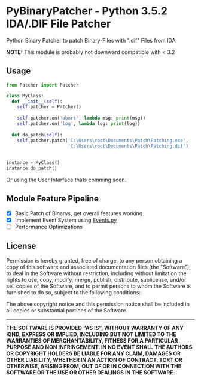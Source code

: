 # PyBinaryPatcher - Python 3.5.2 IDA/.DIF File Patcher
Python Binary Patcher to patch Binary-Files with ".dif" Files from IDA

<b>NOTE:</b> This module is probably not downward compatible with < 3.2

## Usage
````python
from Patcher import Patcher

class MyClass:
  def __init__(self):
    self.patcher = Patcher()
    
    self.patcher.on('abort', lambda msg: print(msg))
    self.patcher.on('log', lambda log: print(log))
  
  def do_patch(self):
    self.patcher.patch('C:\Users\root\Documents\Patch\Patching.exe', 
                       'C:\Users\root\Documents\Patch\Patching.dif')
                       
  
instance = MyClass()
instance.do_patch()
````
Or using the User Interface thats comming soon.

## Module Feature Pipeline
- [x] Basic Patch of Binarys, get overall features working.
- [x] Implement Event System using [Events.py](https://github.com/Lepstr/PyEvent)
- [ ] Performance Optimizations

## License
Permission is hereby granted, free of charge, to any person obtaining a copy of this software and associated documentation files (the "Software"), to deal in the Software without restriction, including without limitation the rights to use, copy, modify, merge, publish, distribute, sublicense, and/or sell copies of the Software, and to permit persons to whom the Software is furnished to do so, subject to the following conditions:

The above copyright notice and this permission notice shall be included in all copies or substantial portions of the Software.
<hr />
<b>THE SOFTWARE IS PROVIDED "AS IS", WITHOUT WARRANTY OF ANY KIND, EXPRESS OR IMPLIED, INCLUDING BUT NOT LIMITED TO THE WARRANTIES OF MERCHANTABILITY, FITNESS FOR A PARTICULAR PURPOSE AND NON INFRINGEMENT. IN NO EVENT SHALL THE AUTHORS OR COPYRIGHT HOLDERS BE LIABLE FOR ANY CLAIM, DAMAGES OR OTHER LIABILITY, WHETHER IN AN ACTION OF CONTRACT, TORT OR OTHERWISE, ARISING FROM, OUT OF OR IN CONNECTION WITH THE SOFTWARE OR THE USE OR OTHER DEALINGS IN THE SOFTWARE.</b>
